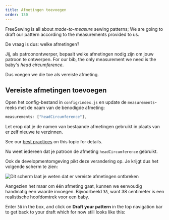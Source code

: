 ```yaml
---
title: Afmetingen toevoegen
order: 130
---
```


FreeSewing is all about *made-to-measure* sewing patterns; We are going to draft our pattern according to the measurements provided to us.

De vraag is dus: welke afmetingen?

Jij, als patroonontwerper, bepaalt welke afmetingen nodig zijn om jouw patroon te ontwerpen. For our bib, the only measurement we need is the baby's *head circumference*.

Dus voegen we die toe als vereiste afmeting.

## Vereiste afmetingen toevoegen

Open het config-bestand in `config/index.js` en update de `measurements`-reeks met de naam van de benodigde afmeting:

```js
measurements: ["headCircumference"],
```

<Tip>

Let erop dat je de namen van bestaande afmetingen gebruikt in plaats van er zelf nieuwe te verzinnen.

See our [best practices](/do/names#re-use-measurements) on this topic for details.

</Tip>

Nu weet iedereen dat je patroon de afmeting `headCircumference` gebruikt.

Ook de developmentomgeving pikt deze verandering op. Je krijgt dus het volgende scherm te zien:

![Dit scherm laat je weten dat er vereiste afmetingen ontbreken](./required-measurements.png)

Aangezien het maar om één afmeting gaat, kunnen we eenvoudig handmatig een waarde invoegen. Bijvoorbeeld `38`, want 38 centimeter is een realistische hoofdomtrek voor een baby.

Enter `38` in the box, and click on **Draft your pattern** in the top navigation bar to get back to your draft which for now still looks like this:

<Example pattern="tutorial" part="step1" caption="Nothing has changed, yet" />
